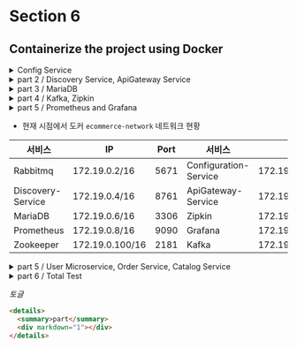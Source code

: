 # Section 6

## Containerize the project using Docker

<details>
  <summary>Config Service</summary>
  <div markdown="1">

## `Configuration Service`를 컨테이너화

```dockerfile
COPY apiEncryptionKey.jks apiEncryptionKey.jks
```

기존에는 로컬에 존재하던 Key를 사용했기 때문에 컨테이너 내부에 해당하는 Key 또한 있어야 하기 때문에 설정을 해줘야 한다.

사용하던 Key파일을 프로젝트 내부에 붙여놓고 `bootstrap.yml`내부에 있는 주소 값 또한 변경을 해줘야 한다.

이전에 있었던 빌드가 있을 경우 해당 파일을 삭제하고 새로 생성, 추가적으로 테스트는 없기 때문에 테스트는 스킵

```bash
$ mvn clean compile package -DskipTests=true

$ docker build -t jae9380/config-service:1.0 .
```

추가적으로 기존에 설정한 `RabbitMQ` 내용을 컨테이너화를 했기 때문에 해당 내용 또한 수정을 해줘야 한다.

물론 해당 프로젝트 내부에 직접 ip 주소를 명시해도 된다. 하지만 해당 주소는 변경이 될 경우가 있을 수 있기 때문에 다른 방법으로 설정을 할 것이다.

해당 방법은 직접적인 주소 명시를 하는 방법이 아닌, 해당 컨테이너의 이름을 명시를 하는 것이다.

```bash
docker run -d -p 8888:8888 --network ecommerce-network -e "spring.rabbitmq.host=rabbitmq" -e "spring.profiles.active=default" --name config-service jae9380/config-service:1.0
```

  </div>
</details>

<details>
  <summary>part 2 / Discovery Service, ApiGateway Service</summary>
  <div markdown="1">

## Discovery Service

`discovery-service`프로젝트 또한 `Configuration-Service`의 방법과 유사한 방법으로 실행하면 된다.

이미지를 만들었다면 이번에는 허브에 등록을 해보겠다.

```bash
$ docker push jae9380/discovery-service:1.0
$ docker push jae9380/config-service:1.0
```

이와 같이 명령어를 사용을 할 때 주의해야 할 부분이 있다. 뒤에 버전을 명시를 해줘야 한다. 만약 버전을 명시하지 않았을 경우에는 `latest`를 검색하게 되어버린다.

## ApiGateway Service

해당 프로젝트에서 설정해야 하는 부분은 크게 `Eureka`정보, `RabbitMQ`정보, `Configuration` 정보를 설정해줘야 한다.

```yml
# Eureka
eureka:
  client:
    service-url:
      defaultZone: http://localhost:8761/eureka

# Rabbitmq
spring:
  rabbitmq:
    host: 127.0.0.1
    port: 5672

# Configuration
spring:
  cloud:
    config:
      uri: http://127.0.0.1:8888
      name: config-service
```

해당 부분 설정을 해줘야 하기 때문에 아래와 같이 설정을 해준다.

```bash
docker run -d -p 8000:8000 --network ecommerce-network \
	-e "spring.cloud.config.uri=http://config-service:8888" \
	-e "spring.rabbitmq.host=rabbitmq" \
	-e "eureka.client.serviceUrl.defaultZone=http://discovery-service:8761/eureka/" \
	--name apigateway-service jae9380/apigateway-service:1.0
```

  </div>
</details>

<details>
  <summary>part 3 / MariaDB</summary>
  <div markdown="1">
  
이번에는 데이터베이스를 띄울 것이다.

기존에 로컬 환경에서 사용한 데이터들이 있을 것이다. 해당 데이터를 사용을 할 것이기 때문에 기존에 있던 내용들을 잠시 복사

Mac OS 같은 경우 `cp`명령어 사용, Windows 경우는 복사로 진행

```dockerfile
FROM mariadb:[version]
ENV MYSQL_ROOT_PASSWORD test123
ENV MYSQL_DATABASE mydb
COPY ./mysql_data/data /var/lib/mysql
EXPOSE 3306
```

해당 과정에서 이와 같은 에러가 발생할 수 있을 것이다.
`InnoDB: Upgrade after a crash is not supported. The redo log was created with MariaDB 10.5.19. You must start up and shut down MariaDB 10.7 or earlier.`  
이럴 경우에는 로컬에서 사용한 버전을 확인하여 `Dockerfile`에 버전을 명시

```sql
SELECT VERSION();
```

만약 기존의 파일이 필요하지 않는다면 `Dockerfile`내 `COPY`제거 후 실행

컨테이너 생성 후 로그를 확인을 하면 잘 나타날 것이다.

```bash
docker logs mariadb
```

어떤한 IP에서 접근할 수 있도록 설정을 해주자

```sql
grant all privileges on *.* to 'root'@'%' identified by 'test123';

flush privileges;
```

  </div>
</details>

<details>
  <summary>part 4 / Kafka, Zipkin</summary>
  <div markdown="1">

## Kafka, Zookeeper

[githyb by.wurstmeister/kafka-docker](https://github.com/wurstmeister/kafka-docker)
해당 주소를 시용하여 clone을 하여 파일을 사용할 계획이다.

해당 폴더 내 `docker-compose-single-broker.yml`파일을 사용할 것이다.  
내부에 ip 주소값을 수정을 하고, `kafka`부분에 `depends_on` 설정

```yml
depends_on:
  - zookeeper
```

그리고 네트워그 명시를 해준다.

```yml
version: "2"
services:
zookeeper:
  image: wurstmeister/zookeeper
  ports:
    - "2181:2181"
  networks:
    my-network:
      ipv4_address: 172.19.0.100
kafka:
  # build: .
  image: wurstmeister/kafka
  ports:
    - "9092:9092"
  environment:
    KAFKA_ADVERTISED_HOST_NAME: 172.19.0.101
    KAFKA_CREATE_TOPICS: "test:1:1"
    KAFKA_ZOOKEEPER_CONNECT: zookeeper:2181
  volumes:
    - /var/run/docker.sock:/var/run/docker.sock
  depends_on:
    - zookeeper
  networks:
    my-network:
      ipv4_address: 172.19.0.101

networks:
my-network:
  external: true
  name: ecommerce-network # 172.19.0.1 ~
```

해당 파일이 있는 위치에서 해당 명령어 사용

```bash
docker-compose -f docker-compose-single-broker.yml up -d
```

## Zipkin

[Zipkin](https://zipkin.io/pages/quickstart) 해당 페이지로 들어가 `Quickstart`내용에 `Docker`로 구동하는 방법이 나와있다.

해당 방법은 굉장히 간단하기 때문에 네트워크 설정만 주의하면 큰 문제는 없을 것이다.

```bash
$ docker run -d -p 9411:9411 \
          --network ecommerce-network \
          --name zipkin \
          openzipkin/zipkin
```

  </div>
</details>

<details>
  <summary>part 5 / Prometheus and Grafana</summary>
  <div markdown="1">
  
[Prometheus](https://prometheus.io/download/)에서는 직접 도커 이미지를 제공하고 있기에 해당 주소로 들어가 사용하는 것이 좋다.
  
[Grafana](https://grafana.com/grafana/download?pg=get&plcmt=selfmanaged-box1-cta1) 또한 제공을 하고 있기 때문에 `Prometheus`, `Grafana`를 띄울 때 네트워크 설정만 주의하여 띄우면 될 것이다.

추가적으로 `Prometheus`는 기존에 사용했던 `Prometheus.yml`을 사용할 예정이기 때문에

```yml
-v /path/to/prometheus.yml:/etc/prometheus/prometheus.yml
```

설정을 추가, `Grafana`의 경우는 네트워크 설정만 주의하면 된다.

`Prometheus.yml`파일 내부에는 로컬호스트와 포트번호를 이용하여 엔트포인트를 지정 했었기 때문에 해당 부분을 수정을 해야 한다.

```bash
$ docker run -d -p 9090:9090 \
          --network ecommerce-network \
          --name prometheus \
          -v /d/prometheus/prometheus-2.54.1.windows-amd64/prometheus.yml:/etc/prometheus/prometheus.yml \
          prom/prometheus
```

```bash
$ docker run -d -p 3000:3000 \
          --network ecommerce-network \
          --name grafana \
          grafana/grafana
```

  </div>
</details>

- 현재 시점에서 도커 `ecommerce-network` 네트워크 현황

| 서비스            | IP              | Port | 서비스                | IP              | Port |
| ----------------- | --------------- | ---- | --------------------- | --------------- | ---- |
| Rabbitmq          | 172.19.0.2/16   | 5671 | Configuration-Service | 172.19.0.3/16   | 8888 |
| Discovery-Service | 172.19.0.4/16   | 8761 | ApiGateway-Service    | 172.19.0.5/16   | 8000 |
| MariaDB           | 172.19.0.6/16   | 3306 | Zipkin                | 172.19.0.7/16   | 9411 |
| Prometheus        | 172.19.0.8/16   | 9090 | Grafana               | 172.19.0.9/16   | 3000 |
| Zookeeper         | 172.19.0.100/16 | 2181 | Kafka                 | 172.19.0.101/16 | 9092 |

<details>
  <summary>part 5 / User Microservice, Order Service, Catalog Service</summary>
  <div markdown="1">

## User Microservice

해당 프로젝트 내 yml 파일 내부 `Zipkin`과 `RabbitMQ`등의 주소값을 직접 수정하지 않고 나중에 컨테이너를 띄울 때 명시해줄 것이다.

그런데 `bootstrap.yml`내용을 `Configuration-Service`에서 값을 갖고 오기 때문에 해당 값을 수정해줘야 한다.

[Configuration-Service user-service(default)](http://127.0.0.1:8888/user-service/default)

```bash
$ docker run -d --network ecommerce-network \
          --name user-service \
          -e "spring.cloud.config.uri=http://config-service:8888" \
          -e "spring.rabbitmq.host=rabbitmq" \
          -e "spring.zipkin.base-url=http://zipkin:9411" \
          -e "management.zipkin.tracing.endpoint=http://zipkin:9411/api/v2/spans"  \
          -e "eureka.client.serviceUrl.defaultZone=http://discovery-service:8761/eureka/" \
          -e "logging.file=/api-logs/users-ws.log" \
          jae9380/user-service:1.0
```

## Order Microservice

```bash
$ docker run -d --network ecommerce-network --name order-service \
          -e "spring.zipkin.base-url=http://zipkin:9411" \
          -e "management.zipkin.tracing.endpoint=http://zipkin:9411/api/v2/spans"  \
          -e "eureka.client.serviceUrl.defaultZone=http://discovery-service:8761/eureka/" \
          -e "spring.datasource.url=jdbc:mariadb://mariadb:3306/mydb" \
          -e "logging.file=/api-logs/orders-ws.log" \
          jae9380/order-service
```

## Catalog Microservice

```bash
$ docker run -d --network ecommerce-network \
        --name catalog-service \
        -e "eureka.client.serviceUrl.defaultZone=http://discovery-service:8761/eureka/" \
        -e "logging.file=/api-logs/catalogs-ws.log" \
        jae9380/catalog-service:1.0
```

  </div>
</details>

<details>
  <summary>part 6 / Total Test</summary>
  <div markdown="1">
  
모든 프로젝트를 컨테이너로 띄웠으니 잘 동작하는지 테스트를 진행

- `User-Microservice` 403  
   `health_check` 테스트 시 403에러가 발생한다.  
   해당 문제는 `WebSecurity.java`파일에서 `hasIpAddress()`에 설정된 IP가 일치하지 않기에 발생하는 문제이다.

  기존에 띄우 컨테이너를 지우고 기존의 파일에서 수정하여 다시 띄우면 간단하게 해결이 가능

    </div>
  </details>

_토글_

```html
<details>
  <summary>part</summary>
  <div markdown="1"></div>
</details>
```

